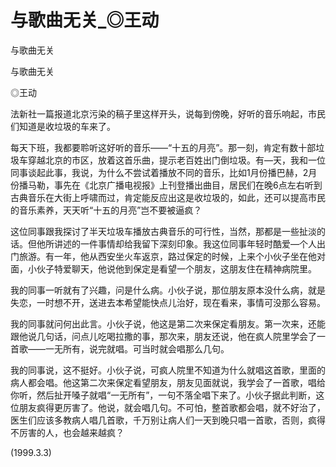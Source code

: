 # 与歌曲无关_◎王动

与歌曲无关

与歌曲无关

◎王动

法新社一篇报道北京污染的稿子里这样开头，说每到傍晚，好听的音乐响起，市民们知道是收垃圾的车来了。

每天下班，我都要聆听这好听的音乐——“十五的月亮”。那一刻，肯定有数十部垃圾车穿越北京的市区，放着这首乐曲，提示老百姓出门倒垃圾。有—天，我和一位同事谈起此事，我说，为什么不尝试着播放不同的音乐，比如1月份播巴赫，2月份播马勒，事先在《北京广播电视报》上刊登播出曲目，居民们在晚6点左右听到古典音乐在大街上呼啸而过，肯定能反应出这是收垃圾的，如此，还可以提高市民的音乐素养，天天听“十五的月亮”岂不要被逼疯？

这位同事跟我探讨了半天垃圾车播放古典音乐的可行性，当然，那都是一些扯淡的话。但他所讲述的一件事情却给我留下深刻印象。我这位同事年轻时酷爱—个人出门旅游。有一年，他从西安坐火车返京，路过保定的时候，上来个小伙子坐在他对面，小伙子特爱聊天，他说他到保定是看望一个朋友，这朋友住在精神病院里。

我的同事一听就有了兴趣，问是什么病。小伙子说，那位朋友原本没什么病，就是失恋，一时想不开，送进去本希望能快点儿治好，现在看来，事情可没那么容易。

我的同事就问何出此言。小伙子说，他这是第二次来保定看朋友。第一次来，还能跟他说几句话，问点儿吃喝拉撒的事，那次来，朋友还说，他在疯人院里学会了一首歌——一无所有，说完就唱。可当时就会唱那么几句。

我的同事说，这不挺好。小伙子说，可疯人院里不知道为什么就唱这首歌，里面的病人都会唱。他这第二次来保定看望朋友，朋友见面就说，我学会了一首歌，唱给你听，然后扯开嗓子就唱“一无所有”，一句不落全唱下来了。小伙子据此判断，这位朋友疯得更厉害了。他说，就会唱几句。不可怕，整首歌都会唱，就不好治了，医生们应该多教病人唱几首歌，千万别让病人们一天到晚只唱一首歌，否则，疯得不厉害的人，也会越来越疯？

(1999.3.3)